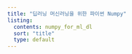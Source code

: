 ```yaml
---
title: "딥러닝 머신러닝을 위한 파이썬 Numpy"
listing:
  contents: numpy_for_ml_dl
  sort: "title"
  type: default
---
```


